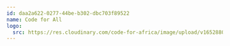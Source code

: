 ```yaml
---
id: daa2a622-0277-44be-b302-dbc703f89522
name: Code for All
logo:
  src: https://res.cloudinary.com/code-for-africa/image/upload/v1652880227/codeforafrica/images/logos/code-for-all_l2vmvq.png
---
```

